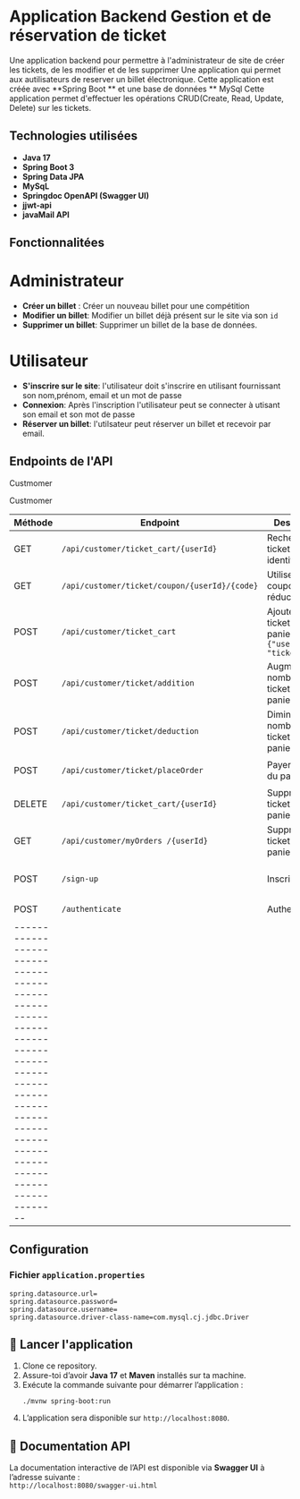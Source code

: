 # Application Backend Gestion et de réservation de ticket
 
Une application backend pour permettre à l'administrateur de site de créer les tickets, de les modifier et de les supprimer
Une application qui permet aux autilisateurs de reserver un billet électronique.
Cette application est créée avec **Spring Boot ** et une base de données ** MySql
Cette application permet d'effectuer les opérations CRUD(Create, Read, Update, Delete) sur les tickets.

## Technologies utilisées

- **Java 17**
- **Spring Boot 3**
- **Spring Data JPA**
- **MySqL**
- **Springdoc OpenAPI (Swagger UI)**
- **jjwt-api**
- **javaMail API**

## Fonctionnalitées

 # Administrateur
- **Créer un billet** : Créer un nouveau billet pour une compétition
- **Modifier un billet**: Modifier un billet déjà présent sur le site via son `id`
- **Supprimer un billet**: Supprimer un billet de la base de données.

# Utilisateur
- **S'inscrire sur le site**: l'utilisateur doit s'inscrire en utilisant fournissant son nom,prénom, email et un mot de passe
- **Connexion**: Après l'inscription l'utilisateur peut se connecter à utisant son email et son mot de passe
- **Réserver un billet**: l'utilsateur peut réserver un billet et recevoir par email.

## Endpoints de l'API

Custmomer 

Custmomer 

| Méthode | Endpoint      | Description                    | Exemple de corps de requête |
|---------|---------------|--------------------------------|---------------------------------------------------------------------------------------------------|
| GET     | `/api/customer/ticket_cart/{userId}`           | Rechercher un ticket par identifiant                                                              |
| GET     | `/api/customer/ticket/coupon/{userId}/{code}`  | Utiliser un coupon de réduction                                                                   |
| POST    | `/api/customer/ticket_cart`                    | Ajouter un ticket au panier `{"userId": 1, "ticketId":20}`                                        |
| POST    | `/api/customer/ticket/addition`                | Augmenter le nombre de ticket du panier | `{"userId": 1, "ticketId":20}`                          |
| POST    | `/api/customer/ticket/deduction`               | Diminuer le nombre de ticket du panier | `{"userId": 1, "ticketId":20}`                           |
| POST    | `/api/customer/ticket/placeOrder`              | Payer de ticket du panier | `{"userId": 1, "payement":"VISA_CARD", "orderDescription": "Billet"}` |
| DELETE  | `/api/customer/ticket_cart/{userId}`           | Supprimer un ticket du panier                                                                     |
| GET     | `/api/customer/myOrders /{userId}`             | Supprimer un ticket du panier                                                                     | 
| POST    | `/sign-up`                                     | Inscription    | `{"firstname": "Dupont", "lastname": "Eric", "email":"dupan@gmail.com", "password": "rete233"}` |
| POST    |`/authenticate`                                 |  Authentication  |`{"username":"dupan@gmail.com" , "password": "rete233"}`                     |
|--------------------------------------------------------------------------------------------------------------------------------------------------------------|


## Configuration

### Fichier `application.properties`

```properties
spring.datasource.url=
spring.datasource.password=
spring.datasource.username=
spring.datasource.driver-class-name=com.mysql.cj.jdbc.Driver
```


## 🚀 Lancer l'application

1. Clone ce repository.
2. Assure-toi d’avoir **Java 17** et **Maven** installés sur ta machine.
3. Exécute la commande suivante pour démarrer l’application :
   ```
   ./mvnw spring-boot:run
   ```
4. L’application sera disponible sur `http://localhost:8080`.

## 🧭 Documentation API

La documentation interactive de l’API est disponible via **Swagger UI** à l’adresse suivante :  
`http://localhost:8080/swagger-ui.html`
